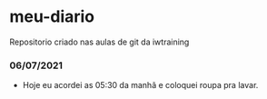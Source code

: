 # meu-diario
Repositorio criado nas aulas de git da iwtraining

### 06/07/2021 
- Hoje eu acordei as 05:30 da manhã e coloquei roupa pra lavar.
